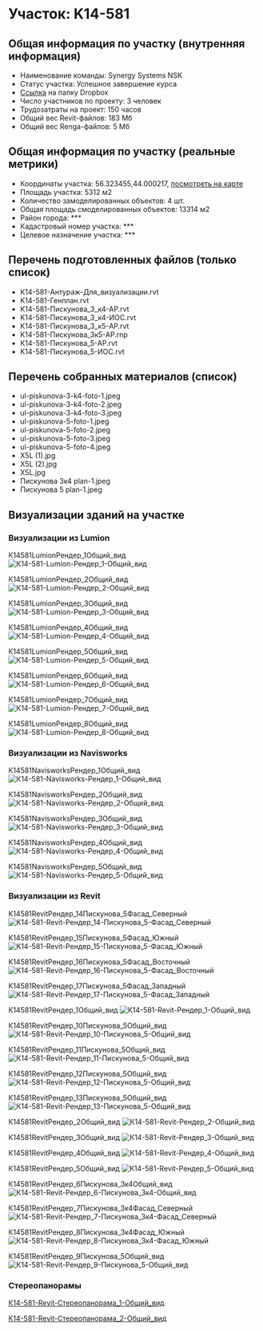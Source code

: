 # Участок: K14-581
## Общая информация по участку (внутренняя информация)
+ Наименование команды: Synergy Systems NSK
+ Статус участка: Успешное завершение курса
+ [Ссылка](https://www.dropbox.com/sh/wvvgv1nw1iqred9/AACICxPpAbxFRo4l-aepEGC1a/K14_581?dl=0) на папку Dropbox
+ Число участников по проекту: 3 человек
+ Трудозатраты на проект: 150 часов
+ Общий вес Revit-файлов: 183 Мб
+ Общий вес Renga-файлов: 5 Мб
## Общая информация по участку (реальные метрики)
+ Координаты участка: 56.323455,44.000217, [посмотреть на карте](yandex.ru/maps/47/nizhny-novgorod/?ll=56.323455%2C44.000217&z=19)
+ Площадь участка: 5312 м2
+ Количество замоделированных объектов: 4 шт.
+ Общая площадь смоделированных объектов: 13314 м2
+ Район города: *** 
+ Кадастровый номер участка: *** 
+ Целевое назначение участка: *** 
## Перечень подготовленных файлов (только список)
+ K14-581-Антураж-Для_визуализации.rvt
+ K14-581-Генплан.rvt
+ K14-581-Пискунова_3_к4-АР.rvt
+ K14-581-Пискунова_3_к4-ИОС.rvt
+ K14-581-Пискунова_3_к5-АР.rvt
+ K14-581-Пискунова_3к5-АР.rnp
+ K14-581-Пискунова_5-АР.rvt
+ K14-581-Пискунова_5-ИОС.rvt
## Перечень собранных материалов (список)
+ ul-piskunova-3-k4-foto-1.jpeg
+ ul-piskunova-3-k4-foto-2.jpeg
+ ul-piskunova-3-k4-foto-3.jpeg
+ ul-piskunova-5-foto-1.jpeg
+ ul-piskunova-5-foto-2.jpeg
+ ul-piskunova-5-foto-3.jpeg
+ ul-piskunova-5-foto-4.jpeg
+ X5L (1).jpg
+ X5L (2).jpg
+ X5L.jpg
+ Пискунова 3к4 plan-1.jpeg
+ Пискунова 5 plan-1.jpeg
## Визуализации зданий на участке
### Визуализации из Lumion
К14581LumionРендер_1Общий_вид
![К14-581-Lumion-Рендер_1-Общий_вид](/Images/K14_581/К14-581-Lumion-Рендер_1-Общий_вид_Compressed.jpg)

К14581LumionРендер_2Общий_вид
![К14-581-Lumion-Рендер_2-Общий_вид](/Images/K14_581/К14-581-Lumion-Рендер_2-Общий_вид_Compressed.jpg)

К14581LumionРендер_3Общий_вид
![К14-581-Lumion-Рендер_3-Общий_вид](/Images/K14_581/К14-581-Lumion-Рендер_3-Общий_вид_Compressed.jpg)

К14581LumionРендер_4Общий_вид
![К14-581-Lumion-Рендер_4-Общий_вид](/Images/K14_581/К14-581-Lumion-Рендер_4-Общий_вид_Compressed.jpg)

К14581LumionРендер_5Общий_вид
![К14-581-Lumion-Рендер_5-Общий_вид](/Images/K14_581/К14-581-Lumion-Рендер_5-Общий_вид_Compressed.jpg)

К14581LumionРендер_6Общий_вид
![К14-581-Lumion-Рендер_6-Общий_вид](/Images/K14_581/К14-581-Lumion-Рендер_6-Общий_вид_Compressed.jpg)

К14581LumionРендер_7Общий_вид
![К14-581-Lumion-Рендер_7-Общий_вид](/Images/K14_581/К14-581-Lumion-Рендер_7-Общий_вид_Compressed.jpg)

К14581LumionРендер_8Общий_вид
![К14-581-Lumion-Рендер_8-Общий_вид](/Images/K14_581/К14-581-Lumion-Рендер_8-Общий_вид_Compressed.jpg)

### Визуализации из Navisworks
К14581NavisworksРендер_1Общий_вид
![К14-581-Navisworks-Рендер_1-Общий_вид](/Images/K14_581/К14-581-Navisworks-Рендер_1-Общий_вид_Compressed.jpg)

К14581NavisworksРендер_2Общий_вид
![К14-581-Navisworks-Рендер_2-Общий_вид](/Images/K14_581/К14-581-Navisworks-Рендер_2-Общий_вид_Compressed.jpg)

К14581NavisworksРендер_3Общий_вид
![К14-581-Navisworks-Рендер_3-Общий_вид](/Images/K14_581/К14-581-Navisworks-Рендер_3-Общий_вид_Compressed.jpg)

К14581NavisworksРендер_4Общий_вид
![К14-581-Navisworks-Рендер_4-Общий_вид](/Images/K14_581/К14-581-Navisworks-Рендер_4-Общий_вид_Compressed.jpg)

К14581NavisworksРендер_5Общий_вид
![К14-581-Navisworks-Рендер_5-Общий_вид](/Images/K14_581/К14-581-Navisworks-Рендер_5-Общий_вид_Compressed.jpg)

### Визуализации из Revit
K14581RevitРендер_14Пискунова_5Фасад_Северный
![K14-581-Revit-Рендер_14-Пискунова_5-Фасад_Северный](/Images/K14_581/K14-581-Revit-Рендер_14-Пискунова_5-Фасад_Северный_Compressed.jpg)

K14581RevitРендер_15Пискунова_5Фасад_Южный
![K14-581-Revit-Рендер_15-Пискунова_5-Фасад_Южный](/Images/K14_581/K14-581-Revit-Рендер_15-Пискунова_5-Фасад_Южный_Compressed.jpg)

K14581RevitРендер_16Пискунова_5Фасад_Восточный
![K14-581-Revit-Рендер_16-Пискунова_5-Фасад_Восточный](/Images/K14_581/K14-581-Revit-Рендер_16-Пискунова_5-Фасад_Восточный_Compressed.jpg)

K14581RevitРендер_17Пискунова_5Фасад_Западный
![K14-581-Revit-Рендер_17-Пискунова_5-Фасад_Западный](/Images/K14_581/K14-581-Revit-Рендер_17-Пискунова_5-Фасад_Западный_Compressed.jpg)

К14581RevitРендер_1Общий_вид
![К14-581-Revit-Рендер_1-Общий_вид](/Images/K14_581/К14-581-Revit-Рендер_1-Общий_вид_Compressed.jpg)

К14581RevitРендер_10Пискунова_5Общий_вид
![К14-581-Revit-Рендер_10-Пискунова_5-Общий_вид](/Images/K14_581/К14-581-Revit-Рендер_10-Пискунова_5-Общий_вид_Compressed.jpg)

К14581RevitРендер_11Пискунова_5Общий_вид
![К14-581-Revit-Рендер_11-Пискунова_5-Общий_вид](/Images/K14_581/К14-581-Revit-Рендер_11-Пискунова_5-Общий_вид_Compressed.jpg)

К14581RevitРендер_12Пискунова_5Общий_вид
![К14-581-Revit-Рендер_12-Пискунова_5-Общий_вид](/Images/K14_581/К14-581-Revit-Рендер_12-Пискунова_5-Общий_вид_Compressed.jpg)

К14581RevitРендер_13Пискунова_5Общий_вид
![К14-581-Revit-Рендер_13-Пискунова_5-Общий_вид](/Images/K14_581/К14-581-Revit-Рендер_13-Пискунова_5-Общий_вид_Compressed.jpg)

К14581RevitРендер_2Общий_вид
![К14-581-Revit-Рендер_2-Общий_вид](/Images/K14_581/К14-581-Revit-Рендер_2-Общий_вид_Compressed.jpg)

К14581RevitРендер_3Общий_вид
![К14-581-Revit-Рендер_3-Общий_вид](/Images/K14_581/К14-581-Revit-Рендер_3-Общий_вид_Compressed.jpg)

К14581RevitРендер_4Общий_вид
![К14-581-Revit-Рендер_4-Общий_вид](/Images/K14_581/К14-581-Revit-Рендер_4-Общий_вид_Compressed.jpg)

К14581RevitРендер_5Общий_вид
![К14-581-Revit-Рендер_5-Общий_вид](/Images/K14_581/К14-581-Revit-Рендер_5-Общий_вид_Compressed.jpg)

К14581RevitРендер_6Пискунова_3к4Общий_вид
![К14-581-Revit-Рендер_6-Пискунова_3к4-Общий_вид](/Images/K14_581/К14-581-Revit-Рендер_6-Пискунова_3к4-Общий_вид_Compressed.jpg)

К14581RevitРендер_7Пискунова_3к4Фасад_Северный
![К14-581-Revit-Рендер_7-Пискунова_3к4-Фасад_Северный](/Images/K14_581/К14-581-Revit-Рендер_7-Пискунова_3к4-Фасад_Северный_Compressed.jpg)

К14581RevitРендер_8Пискунова_3к4Фасад_Южный
![К14-581-Revit-Рендер_8-Пискунова_3к4-Фасад_Южный](/Images/K14_581/К14-581-Revit-Рендер_8-Пискунова_3к4-Фасад_Южный_Compressed.jpg)

К14581RevitРендер_9Пискунова_5Общий_вид
![К14-581-Revit-Рендер_9-Пискунова_5-Общий_вид](/Images/K14_581/К14-581-Revit-Рендер_9-Пискунова_5-Общий_вид_Compressed.jpg)

### Стереопанорамы
[К14-581-Revit-Стереопанорама_1-Общий_вид](https://pano.autodesk.com/pano.html?url=jpgs/e111f153-0af1-43ac-9ab6-07f6dc285602&version=2)

[К14-581-Revit-Стереопанорама_2-Общий_вид](https://pano.autodesk.com/pano.html?url=jpgs/25d5a7ed-5836-4db9-a48f-e0f89b35db29&version=2)

